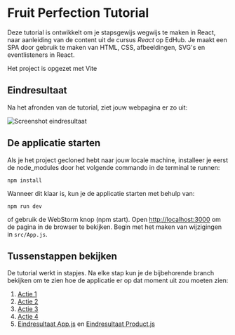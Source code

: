 # Fruit Perfection Tutorial

Deze tutorial is ontwikkelt om je stapsgewijs wegwijs te maken in React, naar aanleiding van de content uit de cursus *React* op EdHub. Je maakt een SPA door gebruik te maken van HTML, CSS, afbeeldingen, SVG's en eventlisteners in React.

Het project is opgezet met Vite

## Eindresultaat
Na het afronden van de tutorial, ziet jouw webpagina er zo uit:

![Screenshot eindresultaat](src/assets/screenshot-eindresultaat.png)

## De applicatie starten
Als je het project gecloned hebt naar jouw locale machine, installeer je eerst de node_modules
door het volgende commando in de terminal te runnen:

`npm install`

Wanneer dit klaar is, kun je de applicatie starten met behulp van:

`npm run dev`

of gebruik de WebStorm knop (npm start). Open [http://localhost:3000](http://localhost:3000) om
de pagina in de browser te bekijken. Begin met het maken van wijzigingen in `src/App.js`.

## Tussenstappen bekijken
De tutorial werkt in stapjes. Na elke stap kun je de bijbehorende branch bekijken om te zien hoe de
applicatie er op dat moment uit zou moeten zien:
1. [Actie 1](https://github.com/hogeschoolnovi/frontend-react-fruit-perfection/blob/stap1/src/App.jsx)
2. [Actie 2](https://github.com/hogeschoolnovi/frontend-react-fruit-perfection/blob/stap2/src/App.jsx)
3. [Actie 3](https://github.com/hogeschoolnovi/frontend-react-fruit-perfection/blob/stap3/src/App.jsx)
4. [Actie 4](https://github.com/hogeschoolnovi/frontend-react-fruit-perfection/blob/stap4/src/App.jsx)
5. [Eindresultaat App.js](https://github.com/hogeschoolnovi/frontend-react-fruit-perfection/blob/stap5/src/App.jsx) en [Eindresultaat Product.js](https://github.com/hogeschoolnovi/frontend-react-fruit-perfection/blob/stap5/src/Components/Product.jsx)

